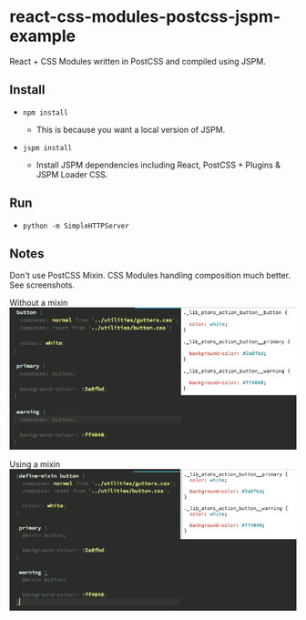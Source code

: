 # react-css-modules-postcss-jspm-example
React + CSS Modules written in PostCSS and compiled using JSPM.

## Install
- `npm install`
  - This is because you want a local version of JSPM.

- `jspm install`
  - Install JSPM dependencies including React, PostCSS + Plugins & JSPM Loader CSS.

## Run
- `python -m SimpleHTTPServer`

## Notes
Don't use PostCSS Mixin. CSS Modules handling composition much better. See screenshots.

Without a mixin
![alt tag](https://raw.githubusercontent.com/adjohnston/react-css-modules-postcss-jspm-example/master/img/without-mixin.gif)

Using a mixin
![alt tag](https://raw.githubusercontent.com/adjohnston/react-css-modules-postcss-jspm-example/master/img/with-mixin.gif)
